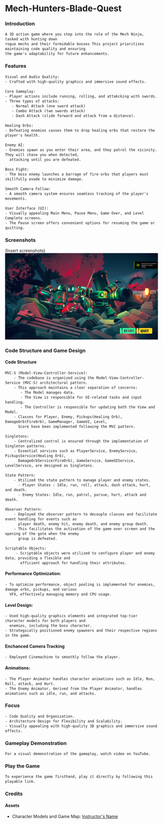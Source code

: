 # Mech-Hunters-Blade-Quest
 
### Introduction

    A 3D action game where you step into the role of the Mech Ninja, tasked with hunting down 
    rogue mechs and their formidable bosses This project prioritizes maintaining code quality and ensuring 
    the game's adaptability for future enhancements.
    
### Features
    Visual and Audio Quality:
    - Crafted with high-quality graphics and immersive sound effects.
    
    Core Gameplay:
    - Player actions include running, rolling, and attakcking with swords.
    - Three types of attacks:
       - Normal Attack (one sword attack)
       - Combo Attack (two swords attack)
       - Dash Attack (slide forward and attack from a distance).

    Healing Orbs:
    - Defeating enemies causes them to drop healing orbs that restore the player's health.
    
    Enemy AI:
    - Enemies spawn as you enter their area, and they patrol the vicinity. They will chase you when detected,
      attacking until you are defeated.
    
    Boss Fight:
    - The boss enemy launches a barrage of fire orbs that players must skillfully evade to minimize damage.
    
    Smooth Camera Follow:
    - A smooth camera system ensures seamless tracking of the player's movements.
    
    User Interface (UI):
    - Visually appealing Main Menu, Pause Menu, Game Over, and Level Complete screens.
    - The Pause screen offers convenient options for resuming the game or quitting.
    
### Screenshots

   (Insert screenshots)
  ![Start Menu](./Screenshots/StartMenu.png)
  
### Code Structure and Game Design
#### Code Structure

    MVC-S (Model-View-Controller-Service):
        - The codebase is organized using the Model-View-Controller-Service (MVC-S) architectural pattern.
        - This approach maintains a clear separation of concerns:
           - The Model manages data.
           - The View is responsible for UI-related tasks and input handling.
           - The Controller is responsible for updating both the View and Model.
        - Classes for Player, Enemy, Pickups(Healing Orb), DamageOrb(FireOrb), GameManager, GameUI, Level, 
          Score have been implemented following the MVC pattern.

    Singletons:
        - Centralized control is ensured through the implementation of Singleton patterns.
        - Essential services such as PlayerService, EnemyService, PickupsService(Healing Orb), 
          DamageOrbService(FireOrb), GameService, GameUIService, LevelService, are designed as Singletons.
          
    State Pattern:
        - Utilized the state pattern to manage player and enemy states.
          - Player States : Idle, run, roll, attack, dash attack, hurt, and death.
          - Enemy States: Idle, run, patrol, pursue, hurt, attack and death.
    
    Observer Pattern:
        - Employed the observer pattern to decouple classes and facilitate event handling for events such as 
          player death, enemy hit, enemy death, and enemy group death.
        - This facilitates the activation of the game over screen and the opening of the gate when the enemy 
          group is defeated.

    Scriptable Objects:
         - Scriptable objects were utilized to configure player and enemy data, providing a flexible and 
           efficient approach for handling their attributes.
       
#### Performance Optimization:
    - To optimize performance, object pooling is implemented for enemies, damage orbs, pickups, and various 
      VFX, effectively managing memory and CPU usage.

#### Level Design:
    - Used high-quality graphics elements and integrated top-tier character models for both players and 
      enemies, including the boss character.
    - Strategically positioned enemy spawners and their respective regions in the game.

#### Enchanced Camera Tracking
    - Employed Cinemachine to smoothly follow the player. 

#### Animations:
    - The Player Animator handles character animations such as Idle, Run, Roll, attack, and Hurt.
    - The Enemy Animator, derived from the Player Animator, handles animations such as idle, run, and attacks.
    
### Focus
    - Code Quality and Organization.
    - Architecture Design for Flexibility and Scalability.
    - Visually appealing with high-quality 3D graphics and immersive sound effects.
    
### Gameplay Demonstration
    For a visual demonstration of the gameplay, watch video on YouTube.
    
### Play the Game
    To experience the game firsthand, play it directly by following this playable link.

### Credits
#### Assets
- Character Models and Game Map: [Instructor's Name](link-to-instructor-profile)
